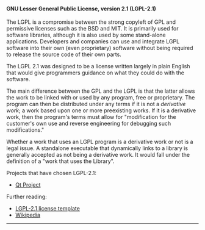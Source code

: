 #### GNU Lesser General Public License, version 2.1 (LGPL-2.1)

The LGPL is a compromise between the strong copyleft of GPL and permissive licenses such as the BSD and MIT.  It is primarily used for software libraries, although it is also used by some stand-alone applications. Developers and companies can use and integrate LGPL software into their own (even proprietary) software without being required to release the source code of their own parts.

The LGPL 2.1 was designed to be a license written largely in plain English that would give programmers guidance on what they could do with the software.

The main difference between the GPL and the LGPL is that the latter allows the work to be linked with or used by any program, free or proprietary. The program can then be distributed under any terms if it is not a *derivative work*; a work based upon one or more preexisting works. If it is a derivative work, then the program's terms must allow for "modification for the customer's own use and reverse engineering for debugging such modifications." 

Whether a work that uses an LGPL program is a derivative work or not is a legal issue. A standalone executable that dynamically links to a library is generally accepted as not being a derivative work. It would fall under the definition of a "work that uses the Library".

Projects that have chosen LGPL-2.1:

* [Qt Project](https://qt-project.org/products/licensing "Qt Project")

Further reading:

* [LGPL-2.1 license template](http://opensource.org/licenses/LGPL-2.1 "LGPL-2.1 license")
* [Wikipedia](http://en.wikipedia.org/wiki/GNU_Lesser_General_Public_License "Wikipedia")
***
